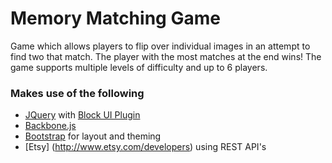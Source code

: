 # Memory Matching Game
Game which allows players to flip over individual images in an attempt to find two that match.  The player with the most matches at the end wins!  The game supports multiple levels of difficulty and up to 6 players.

### Makes use of the following

* [JQuery](http://jquery.com/) with [Block UI Plugin](http://www.malsup.com/jquery/block/)
* [Backbone.js](http://backbonejs.org/)
* [Bootstrap](twitter.github.io/bootstrap) for layout and theming
* [Etsy] (http://www.etsy.com/developers) using REST API's